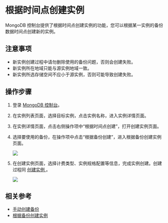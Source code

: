 # 根据时间点创建实例

MongoDB 控制台提供了根据时间点创建实例的功能，您可以根据某一实例的备份数据时间点创建新的实例。

## 注意事项

- 新实例创建过程中请勿删除使用的备份问题，否则会创建失败。
- 新实例所在地域只能与源实例地域一致。
- 新实例所选存储空间不应小于源实例，否则可能导致创建失败。

## 操作步骤

1. 登录 [MongoDB 控制台](https://mongodb-console.jdcloud.com/mongodb)。
2. 在实例列表页面，选择目标实例，点击实例名称，进入实例详情页面。
3. 在实例详情页面，点击右侧操作项中“根据时间点创建”，打开创建实例页面。
4. 选择要使用的备份，在操作项中点击“根据备份创建”，进入根据备份创建实例页面。

   ![](https://github.com/jdcloudcom/cn/blob/master/image/mongodb/mongo-036.png)

5. 在创建实例页面，选择计费类型、实例规格配置等信息，完成实例创建。创建过程同 [创建实例 ](https://github.com/jdcloudcom/cn/blob/master/documentation/Cloud-Database-and-Cache/MongoDB/Getting-Started/CreateInstance.md)。

   ![](https://github.com/jdcloudcom/cn/blob/master/image/mongodb/mongo-036.png)

## 相关参考

- [手动创建备份](https://github.com/jdcloudcom/cn/blob/master/documentation/Cloud-Database-and-Cache/MongoDB/Operation-Guide/Backup/CreateBackup.md)
- [根据备份创建实例](https://github.com/jdcloudcom/cn/blob/master/documentation/Cloud-Database-and-Cache/MongoDB/Operation-Guide/Backup/CreateInstance2.md)

